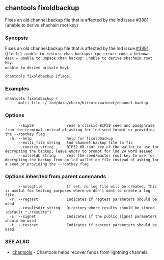 ## chantools fixoldbackup

Fixes an old channel.backup file that is affected by the lnd issue #3881 (unable to derive shachain root key)

### Synopsis

Fixes an old channel.backup file that is affected by the
lnd issue [#3881](https://github.com/lightningnetwork/lnd/issues/3881)
(<code>[lncli] unable to restore chan backups: rpc error: code = Unknown desc =
unable to unpack chan backup: unable to derive shachain root key: unable to
derive private key</code>).

```
chantools fixoldbackup [flags]
```

### Examples

```
chantools fixoldbackup \
	--multi_file ~/.lnd/data/chain/bitcoin/mainnet/channel.backup
```

### Options

```
      --bip39               read a classic BIP39 seed and passphrase from the terminal instead of asking for lnd seed format or providing the --rootkey flag
  -h, --help                help for fixoldbackup
      --multi_file string   lnd channel.backup file to fix
      --rootkey string      BIP32 HD root key of the wallet to use for decrypting the backup; leave empty to prompt for lnd 24 word aezeed
      --walletdb string     read the seed/master root key to use for decrypting the backup from an lnd wallet.db file instead of asking for a seed or providing the --rootkey flag
```

### Options inherited from parent commands

```
      --nologfile           If set, no log file will be created. This is useful for testing purposes where we don't want to create a log file.
  -r, --regtest             Indicates if regtest parameters should be used
      --resultsdir string   Directory where results should be stored (default "./results")
  -s, --signet              Indicates if the public signet parameters should be used
  -t, --testnet             Indicates if testnet parameters should be used
```

### SEE ALSO

* [chantools](chantools.md)	 - Chantools helps recover funds from lightning channels

